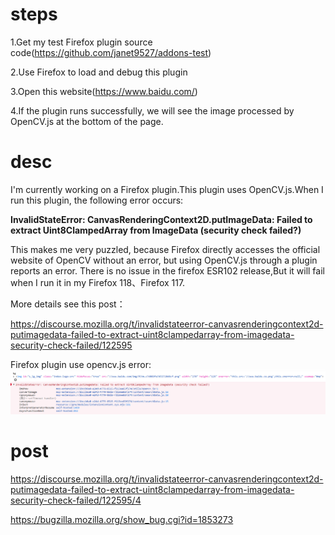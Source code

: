 # steps
1.Get my test Firefox plugin source code(https://github.com/janet9527/addons-test)

2.Use Firefox to load and debug this plugin

3.Open this website(https://www.baidu.com/)

4.If the plugin runs successfully, we will see the image processed by OpenCV.js at the bottom of the page.

# desc
I'm currently working on a Firefox plugin.This plugin uses OpenCV.js.When I run this plugin, the following error occurs:

**InvalidStateError: CanvasRenderingContext2D.putImageData: Failed to extract Uint8ClampedArray from ImageData (security check failed?)**

This makes me very puzzled, because Firefox directly accesses the official website of OpenCV without an error, but using OpenCV.js through a plugin reports an error.
There is no issue in the firefox  ESR102 release,But it will fail when I run it in my Firefox 118、Firefox 117.

More details see this post：

https://discourse.mozilla.org/t/invalidstateerror-canvasrenderingcontext2d-putimagedata-failed-to-extract-uint8clampedarray-from-imagedata-security-check-failed/122595

Firefox plugin use opencv.js error:
![err](https://github.com/janet9527/addons-test/blob/main/img/err.png?raw=true)



# post

https://discourse.mozilla.org/t/invalidstateerror-canvasrenderingcontext2d-putimagedata-failed-to-extract-uint8clampedarray-from-imagedata-security-check-failed/122595/4

https://bugzilla.mozilla.org/show_bug.cgi?id=1853273
